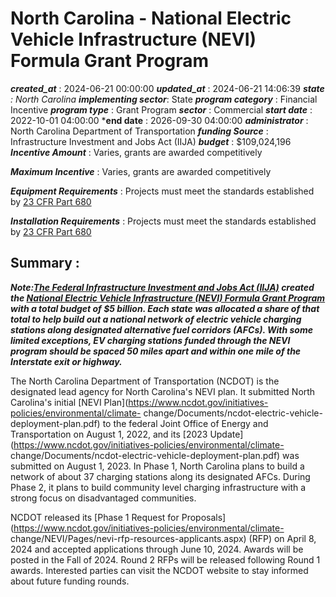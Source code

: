 # North Carolina - National Electric Vehicle Infrastructure (NEVI) Formula Grant Program 
 ***created_at*** : 2024-06-21 00:00:00 
 ***updated_at*** : 2024-06-21 14:06:39 
 ***state** : North Carolina 
 **implementing sector***: State 
 ***program category*** : Financial Incentive 
 ***program type*** : Grant Program 
 ***sector*** : Commercial 
 ***start date*** : 2022-10-01 04:00:00 
 ***end date** : 2026-09-30 04:00:00 
 ***administrator*** : North Carolina Department of Transportation 
 ***funding Source*** : Infrastructure Investment and Jobs Act (IIJA) 
 ***budget*** : $109,024,196 
 ***Incentive Amount*** : Varies, grants are awarded competitively

 
 ***Maximum Incentive*** : Varies, grants are awarded competitively

 
 ***Equipment Requirements*** : Projects must meet the standards established by [23 CFR Part
680](https://www.govinfo.gov/content/pkg/FR-2023-02-28/pdf/2023-03500.pdf)

 
 ***Installation Requirements*** : Projects must meet the standards established by [23 CFR Part
680](https://www.govinfo.gov/content/pkg/FR-2023-02-28/pdf/2023-03500.pdf)

 
 ## Summary : 
 **_Note:[The Federal Infrastructure Investment and Jobs Act
(IIJA)](https://www.congress.gov/117/plaws/publ58/PLAW-117publ58.pdf#page=993)
created the [National Electric Vehicle Infrastructure (NEVI) Formula Grant
Program](https://www.fhwa.dot.gov/environment/nevi/) with a total budget of $5
billion. Each state was allocated a share of that total to help build out a
national network of electric vehicle charging stations along designated
alternative fuel corridors (AFCs). With some limited exceptions, EV charging
stations funded through the NEVI program should be spaced 50 miles apart and
within one mile of the Interstate exit or highway._**

The North Carolina Department of Transportation (NCDOT) is the designated lead
agency for North Carolina's NEVI plan. It submitted North Carolina's initial
[NEVI Plan](https://www.ncdot.gov/initiatives-policies/environmental/climate-
change/Documents/ncdot-electric-vehicle-deployment-plan.pdf) to the federal
Joint Office of Energy and Transportation on August 1, 2022, and its [2023
Update](https://www.ncdot.gov/initiatives-policies/environmental/climate-
change/Documents/ncdot-electric-vehicle-deployment-plan.pdf) was submitted on
August 1, 2023. In Phase 1, North Carolina plans to build a network of about
37 charging stations along its designated AFCs. During Phase 2, it plans to
build community level charging infrastructure with a strong focus on
disadvantaged communities.

NCDOT released its [Phase 1 Request for
Proposals](https://www.ncdot.gov/initiatives-policies/environmental/climate-
change/NEVI/Pages/nevi-rfp-resources-applicants.aspx) (RFP) on April 8, 2024
and accepted applications through June 10, 2024. Awards will be posted in the
Fall of 2024. Round 2 RFPs will be released following Round 1 awards.
Interested parties can visit the NCDOT website to stay informed about future
funding rounds.

 
 